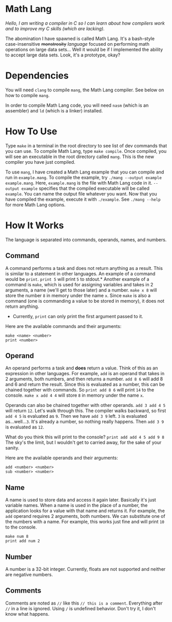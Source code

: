 # Math Lang
*Hello, I am writing a compiler in C so I can learn about how compilers work and to improve my C skills (which are lacking).*

The abomination I have spawned is called Math Lang. It's a bash-style case-insensitive ~~monstrosity~~ *language* focused on performing math operations on large data sets... Well it would be if I implemented the ability to accept large data sets. Look, it's a prototype, okay?

# Dependencies
You will need `clang` to compile `mang`, the Math Lang compiler. See below on how to compile `mang`.

In order to compile Math Lang code, you will need `nasm` (which is an assembler) and `ld` (which is a linker) installed.

# How To Use
Type `make` in a terminal in the root directory to see list of dev commands that you can use. To compile Math Lang, type `make compile`. Once compiled, you will see an executable in the root directory called `mang`. This is the new compiler you have just compiled.

To use `mang`, I have created a Math Lang example that you can compile and run in `example.mang`. To compile the example, try `./mang --output example example.mang`. Here, `example.mang` is the file with Math Lang code in it. `--output example` specifies that the compiled executable will be called `example`. You can name the output file whatever you want. Now that you have compiled the example, execute it with `./example`. See `./mang --help` for more Math Lang options.

# How It Works
The language is separated into commands, operands, names, and numbers.

## Command
A command performs a task and does not return anything as a result. This is similar to a statement in other languages. An example of a command would be `print`. `print 5` will print `5` to stdout.* Another example of a command is `make`, which is used for assigning variables and takes in 2 arguments, a name (we'll get to those later) and a number. `make x 8` will store the number `8` in memory under the name `x`. Since `make` is also a command (one is commanding a value to be stored in memory), it does not return anything.

* Currently, `print` can only print the first argument passed to it.

Here are the available commands and their arguments:
```
make <name> <number>
print <number>
```

## Operand
An operand performs a task and **does** return a value. Think of this as an expression in other languages. For example, `add` is an operand that takes in 2 arguments, both numbers, and then returns a number. `add 8 6` will add 8 and 6 and return the result. Since this is evaluated as a number, this can be chained together with commands. So `print add 8 6` will print `14` to the console. `make x add 4 4` will store `8` in memory under the name `x`.

Operands can also be chained together with other operands. `add 3 add 4 5` will return `12`. Let's walk through this. The compiler walks backward, so first `add 4 5` is evaluated as `9`. Then we have `add 3 9` left. `3` is evaluated as...well...`3`. It's already a number, so nothing really happens. Then `add 3 9` is evaluated as `12`.

What do you think this will print to the console?
```print add add 4 5 add 9 8```
The sky's the limit, but I wouldn't get to carried away, for the sake of your sanity.

Here are the available operands and their arguments:
```
add <number> <number>
sub <number> <number>
```

## Name
A name is used to store data and access it again later. Basically it's just variable names. When a name is used in the place of a number, the application looks for a value with that name and returns it. For example, the `add` operand requires 2 arguments, both numbers. We can substitute one of the numbers with a name. For example, this works just fine and will print `10` to the console.
```
make num 8
print add num 2
```

## Number
A number is a 32-bit integer. Currently, floats are not supported and neither are negative numbers.

## Comments
Comments are noted as `//` like this `// this is a comment`. Everything after `//` in a line is ignored. Using `/` is undefined behavior. Don't try it, I don't know what happens.
